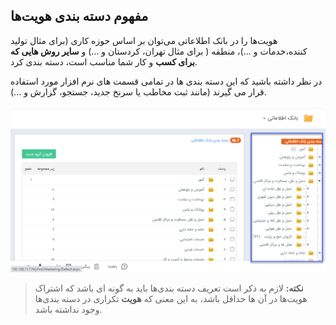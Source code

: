## مفهوم دسته بندی هویت‌ها

هویت‌ها را در بانک اطلاعاتی می‌توان  بر اساس حوزه کاری (برای مثال تولید کننده،خدمات و ...)، منطقه ( برای مثال تهران، کردستان و ...) و **سایر روش هایی که برای کسب** و کار شما مناسب است، دسته بندی کرد. 

در نظر داشته باشید که این دسته بندی ها در تمامی قسمت های نرم افزار مورد استفاده قرار می گیرند (مانند ثبت مخاطب یا سرنخ جدید، جستجو، گزارش و ...).

![](mafhome-dastebandi.jpg.png)

> **نکته:** لازم به ذکر است تعریف دسته بندی‌ها باید به گونه ای باشد که اشتراک هویت‌ها در آن ها حداقل باشد، به این معنی که **هویت** تکراری در دسته بندی‌ها وجود نداشته باشد.

